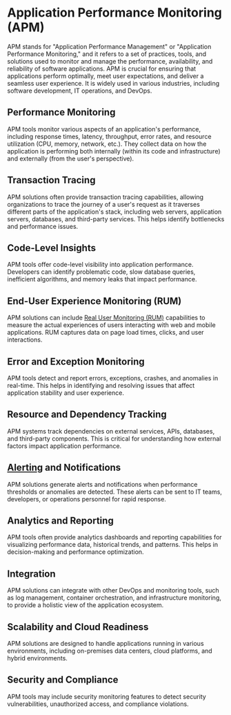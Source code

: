 # Application Performance Monitoring (APM)
APM stands for "Application Performance Management" or "Application Performance Monitoring," and it refers to a set of practices, tools, and solutions used to monitor and manage the performance, availability, and reliability of software applications. APM is crucial for ensuring that applications perform optimally, meet user expectations, and deliver a seamless user experience. It is widely used in various industries, including software development, IT operations, and DevOps.

## Performance Monitoring
APM tools monitor various aspects of an application's performance, including response times, latency, throughput, error rates, and resource utilization (CPU, memory, network, etc.). They collect data on how the application is performing both internally (within its code and infrastructure) and externally (from the user's perspective).
## Transaction Tracing
APM solutions often provide transaction tracing capabilities, allowing organizations to trace the journey of a user's request as it traverses different parts of the application's stack, including web servers, application servers, databases, and third-party services. This helps identify bottlenecks and performance issues.
## Code-Level Insights
APM tools offer code-level visibility into application performance. Developers can identify problematic code, slow database queries, inefficient algorithms, and memory leaks that impact performance.
## End-User Experience Monitoring (RUM)
APM solutions can include [Real User Monitoring (RUM)](RUM.md) capabilities to measure the actual experiences of users interacting with web and mobile applications. RUM captures data on page load times, clicks, and user interactions.
## Error and Exception Monitoring
APM tools detect and report errors, exceptions, crashes, and anomalies in real-time. This helps in identifying and resolving issues that affect application stability and user experience.
## Resource and Dependency Tracking
APM systems track dependencies on external services, APIs, databases, and third-party components. This is critical for understanding how external factors impact application performance.
## [Alerting](ALERTING.md) and Notifications
APM solutions generate alerts and notifications when performance thresholds or anomalies are detected. These alerts can be sent to IT teams, developers, or operations personnel for rapid response.
## Analytics and Reporting
APM tools often provide analytics dashboards and reporting capabilities for visualizing performance data, historical trends, and patterns. This helps in decision-making and performance optimization.
## Integration
APM solutions can integrate with other DevOps and monitoring tools, such as log management, container orchestration, and infrastructure monitoring, to provide a holistic view of the application ecosystem.
## Scalability and Cloud Readiness
APM solutions are designed to handle applications running in various environments, including on-premises data centers, cloud platforms, and hybrid environments.
## Security and Compliance
APM tools may include security monitoring features to detect security vulnerabilities, unauthorized access, and compliance violations.
